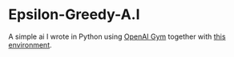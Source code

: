 # Epsilon-Greedy-A.I
A simple ai I wrote in Python using <a href="https://gym.openai.com/">OpenAI Gym</a> together with <a href="https://github.com/JKCooper2/gym-bandits">this environment</a>.
